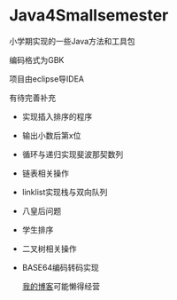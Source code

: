 # Java4Smallsemester
小学期实现的一些Java方法和工具包
  
  编码格式为GBK
  
  项目由eclipse导IDEA  
  
  有待完善补充  
+  实现插入排序的程序  
+  输出小数后第x位  
+ 循环与递归实现斐波那契数列  
+ 链表相关操作  
+ linklist实现栈与双向队列  
+ 八皇后问题  
+ 学生排序  
+ 二叉树相关操作  
+ BASE64编码转码实现
  
  [我的博客](https://blog.csdn.net/ZP_icenow)可能懒得经营  


